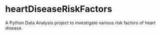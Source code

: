 # heartDiseaseRiskFactors
A Python Data Analysis project to investigate various risk factors of heart disease.
